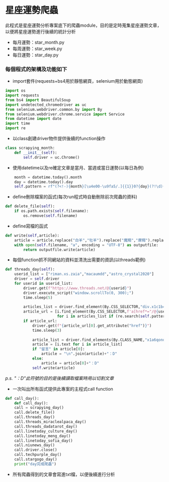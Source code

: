 # **星座運勢爬蟲**

此程式是星座運勢分析專案底下的爬蟲module，目的是定時蒐集星座運勢文章，以便將星座運勢進行後續的統計分析

* 每月運勢：star_month.py
* 每周運勢：star_week.py
* 每日運勢：star_day.py



### 每個程式的架構及功能如下

* import套件(requests+bs4用於靜態網頁，selenium用於動態網頁)
```python
import os
import requests
from bs4 import BeautifulSoup
import undetected_chromedriver as uc
from selenium.webdriver.common.by import By
from selenium.webdriver.chrome.service import Service
from datetime import date
import time
import re
```

* 以class創建driver物件提供後續的function操作
```python
class scrapying_month:
    def __init__(self):
        self.driver = uc.Chrome()
```

* 使用datetime以及re確定文章是當月、當週或當日運勢(以每日為例)
```python
    month = datetime.today().month
    day = datetime.today().day
    self.pattern = rf"(?<!-){month}[\u4e00-\u9fa5/.]{{1}}0?{day}(?!\d)(?!-)"
```

* define刪除檔案的函式(每次run程式時自動刪除前次爬蟲的資料)
```python
def delete_file(self):
    if os.path.exists(self.filename): 
        os.remove(self.filename) 
```

* define寫檔的函式
```python
def write(self,article):
    article = article.replace("白羊","牡羊").replace("魔羯","摩羯").replace("天平","天秤")
    with open(self.filename, "a", encoding = "UTF-8") as outputfile:
        return outputfile.write(article)
```

* 每個function抓不同網站的資料並清洗出需要的資訊(以threads範例)
```python
def threads_day(self):
    userid_list = ["riman.xs.zaia","macaumdd","astro_crystal2020"]
    driver = self.driver
    for userid in userid_list:
        driver.get(f"https://www.threads.net/@{userid}")
        driver.execute_script("window.scrollTo(0, 300);")
        time.sleep(5)
        
        articles_list = driver.find_element(By.CSS_SELECTOR,"div.x1c1b4dv.x13dflua.x11xpdln").find_elements(By.CSS_SELECTOR, "div.x9f619.x1n2onr6.x1ja2u2z")
        article_url = [i.find_element(By.CSS_SELECTOR,f'a[href*="/@{userid}/post/"]')
                       for i in articles_list if (re.search(self.pattern,i.text) and "星座" in i.text)]
        if article_url:
            driver.get(f"{article_url[0].get_attribute("href")}")
            time.sleep(3)
            
            article_list = driver.find_elements(By.CLASS_NAME,"x1a6qonq")[0:3]
            article = [i.text for i in article_list]
            if "留言" in article[0]:
                article = "\n".join(article)+"：D"
            else:
                article = article[0]+"：D"
            self.write(article)
```
*p.s. "：D"此符號的目的是後續讀取檔案時用以切割文章*

* 一次叫出所有函式提供此專案的主程式call function
```python
def call_day():
    def call_day():
    call = scrapying_day()
    call.delete_file()
    call.threads_day()  
    call.threads_miraclealpaca_day()
    call.threads_dadatarot_day()
    call.linetoday_culture_day()
    call.linetoday_meng_day()
    call.linetoday_sofia_day()
    call.niunews_day()       
    call.driver.close()
    call.techpurple_day()
    call.stargogo_day()        
    print("day完成爬蟲")
```

* 所有爬蟲得到的文章會寫進txt檔，以便後續進行分析
